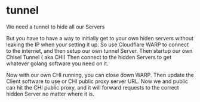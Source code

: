 # tunnel

We need a tunnel to hide all our Servers

But you have to have a way to initially get to your own hiden servers without leaking the IP when your setting it up.
So use Cloudflare WARP to connect to the internet, and then setup our own tunnel Server.
Then startup our own Chisel Tunnel ( aka CHI)
Then connect to the hidden Servers to get whatever golang software you need on it.

Now with our own CHI running, you can close down WARP.
Then update the Client software to use or CHI public proxy server URL.
Now we and public can hit the CHI public proxy, and it will forward requests to the correct hidden Server no matter where it is.


